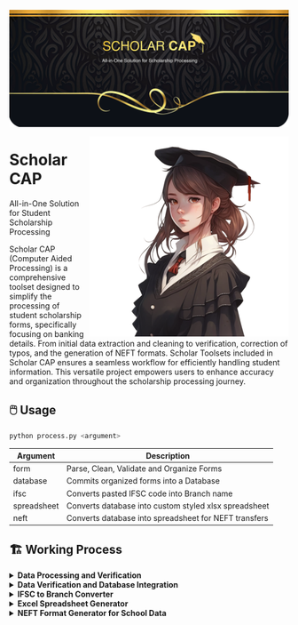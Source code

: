 ![](./img/header.png)

<img src="./img/scholar_waifu.png" align="right">

# Scholar CAP

All-in-One Solution for Student Scholarship Processing

Scholar CAP (Computer Aided Processing) is a comprehensive toolset designed to simplify the processing of student scholarship forms, specifically focusing on banking details. From initial data extraction and cleaning to verification, correction of typos, and the generation of NEFT formats. Scholar Toolsets included in Scholar CAP ensures a seamless workflow for efficiently handling student information. This versatile project empowers users to enhance accuracy and organization throughout the scholarship processing journey.

## 🖱️ Usage

```bash
python process.py <argument>
```

| Argument    | Description                                           |
| ----------- | ----------------------------------------------------- |
| form        | Parse, Clean, Validate and Organize Forms             |
| database    | Commits organized forms into a Database               |
| ifsc        | Converts pasted IFSC code into Branch name            |
| spreadsheet | Converts database into custom styled xlsx spreadsheet |
| neft        | Converts database into spreadsheet for NEFT transfers |

## 🏗️ Working Process

<details>
    <summary><strong>Data Processing and Verification</strong></summary>

```bash
python process.py form
```

It is designed for efficient processing and verification of student data collected from various institutions. The code begins by extracting details about the institution and student from files situated in "input" directory. The subsequent data processing steps involve cleaning and normalizing student information for accurate analysis.

One notable feature is the district guessing mechanism based on the IFSC codes associated with student data. The script intelligently suggests a potential district, allowing users to verify or override the district manually. The processed data is then printed for review.

The verification section prompts the user to confirm the accuracy of the student data. Upon successful verification, the script marks the data as correct and organizes it into a directory corresponding to the selected or guessed district. In cases of incorrect formatting, the script identifies errors, allowing for manual investigation and reformatting.

This script streamlines the workflow of handling student information, ensuring data accuracy and facilitating organized storage based on district categorization.

</details>

<details>
    <summary><strong>Data Verification and Database Integration</strong></summary>

```bash
python process.py database
```

It is designed to be used after organizing forms by executing `process forms`. The primary focus is on verifying the correctness of student data and integrating it into a database. The script begins by checking if the file adheres to the correct format. If the format is correct, the user is prompted to specify the district for the organized data, with the option to automatically determine it based on the Indian state if unspecified.

The script then prints details about the institution and the processed student data for review. The verification section allows the user to confirm the accuracy of the data. Upon successful verification, the script marks the data as correct and proceeds to write it into the database. The user is notified of the success or rejection by the database, and the corresponding actions are taken. Verified data is moved to an output directory, while rejected data is moved to a separate directory for further investigation.

In cases of incorrect formatting, the script identifies errors, prompting the user for manual investigation and reformatting. This script provides a comprehensive solution for verifying and integrating student data into a database, ensuring data accuracy and facilitating efficient data management.

</details>

<details>
    <summary><strong>IFSC to Branch Converter</strong></summary>

```bash
python process.py ifsc
```

This tool simplifies the process of converting a list of IFSC codes to their corresponding branch names. Users can conveniently paste IFSC codes, and the script retrieves the associated branch names. The results are then copied to the clipboard for easy use. This tool streamlines the conversion task, providing a quick and efficient solution for handling IFSC data.

</details>

<details>
    <summary><strong>Excel Spreadsheet Generator</strong></summary>

```bash
python process.py spreadsheet
```

This tool generates an Excel spreadsheet summarizing school and student information stored in database. The user specifies district name. The script dynamically fetches data based on the district, organizing it into a clear and structured spreadsheet. For each school, the spreadsheet includes institution details such as contact information and a list of students with their names, classes, account numbers, branches, and amounts.

</details>

<details>
    <summary><strong>NEFT Format Generator for School Data</strong></summary>

```bash
python process.py neft
```

This tool generates a spreadsheet in the NEFT (National Electronic Funds Transfer) format, summarizing student's banking information stored in database. Users provide the district name. The script dynamically fetches data based on the district, organizing it into a structured spreadsheet compatible with NEFT standards. The generated spreadsheet includes essential details such as account numbers, account types, account titles, addresses, IFSC codes, and transaction amounts for each student.

</details>
